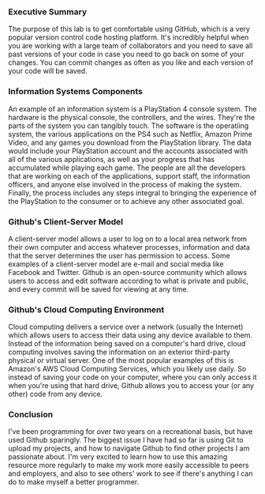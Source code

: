 ### Executive Summary
The purpose of this lab is to get comfortable using GitHub, which is a very popular version control code hosting platform. It's incredibly helpful when you are working with a large team of collaborators and you need to save all past versions of your code in case you need to go back on some of your changes. You can commit changes as often as you like and each version of your code will be saved.

### Information Systems Components
An example of an information system is a PlayStation 4 console system. The hardware is the physical console, the controllers, and the wires. They're the parts of the system you can tangibly touch. The software is the operatiing system, the various applications on the PS4 such as Netflix, Amazon Prime Video, and any games you download from the PlayStation library. The data would include your PlayStation account and the accounts associated with all of the various applications, as well as your progress that has accumulated while playing each game. The people are all the developers that are working on each of the applications, support staff, the information officers, and anyone else involved in the process of making the system. Finally, the process includes any steps integral to bringing the experience of the PlayStation to the consumer or to achieve any other associated goal.

### Github's Client-Server Model
 A client-server model allows a user to log on to a local area network from their own computer and access whatever processes, information and data that the server determines the user has permission to access. Some examples of a client-server model are e-mail and social media like Facebook and Twitter. Github is an open-source community which allows users to access and edit software according to what is private and public, and every commit will be saved for viewing at any time.

### Github's Cloud Computing Environment
Cloud computing delivers a service over a network (usually the Internet) which allows users to access their data using any device available to them. Instead of the information being saved on a computer's hard drive, cloud computing involves saving the information on an exterior third-party physical or virtual server. One of the most popular examples of this is Amazon's AWS Cloud Computing Services, which you likely use daily. So instead of saving your code on your computer, where you can only access it when you're using that hard drive, Github allows you to access your (or any other) code from any device.

### Conclusion
I've been programming for over two years on a recreational basis, but have used Github sparingly. The biggest issue I have had so far is using Git to upload my projects, and how to navigate Github to find other projects I am passionate about. I'm very excited to learn how to use this amazing resource more regularly to make my work more easily accessible to peers and employers, and also to see others' work to see if there's anything I can do to make myself a better programmer.
